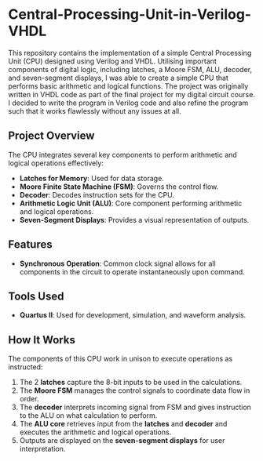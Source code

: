 # Central-Processing-Unit-in-Verilog-VHDL
This repository contains the implementation of a simple Central Processing Unit (CPU) designed using Verilog and VHDL. Utilising important components of digital logic, including latches, a Moore FSM, ALU, decoder, and seven-segment displays, I was able to create a simple CPU that performs basic arithmetic and logical functions. The project was originally written in VHDL code as part of the final project for my digital circuit course. I decided to write the program in Verilog code and also refine the program such that it works flawlessly without any issues at all.

## Project Overview  
The CPU integrates several key components to perform arithmetic and logical operations effectively:  

- **Latches for Memory**: Used for data storage.  
- **Moore Finite State Machine (FSM)**: Governs the control flow.  
- **Decoder**: Decodes instruction sets for the CPU.
- **Arithmetic Logic Unit (ALU)**: Core component performing arithmetic and logical operations.  
- **Seven-Segment Displays**: Provides a visual representation of outputs.

## Features

- **Synchronous Operation**: Common clock signal allows for all components in the circuit to operate instantaneously upon command.

## Tools Used  
- **Quartus II**: Used for development, simulation, and waveform analysis.  

## How It Works  
The components of this CPU work in unison to execute operations as instructed:  

1. The 2 **latches** capture the 8-bit inputs to be used in the calculations.
2. The **Moore FSM** manages the control signals to coordinate data flow in order.  
3. The **decoder** interprets incoming signal from FSM and gives instruction to the ALU on what calculation to perform. 
4. The **ALU core** retrieves input from the **latches** and **decoder** and executes the arithmetic and logical operations.  
6. Outputs are displayed on the **seven-segment displays** for user interpretation.
